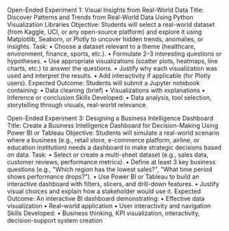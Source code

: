 Open-Ended Experiment 1: Visual Insights from Real-World Data
Title: Discover Patterns and Trends from Real-World Data Using Python Visualization Libraries
Objective:
Students will select a real-world dataset (from Kaggle, UCI, or any open-source platform) and explore it using Matplotlib, Seaborn, or Plotly to uncover hidden trends, anomalies, or insights.
Task:
•	Choose a dataset relevant to a theme (healthcare, environment, finance, sports, etc.).
•	Formulate 2–3 interesting questions or hypotheses.
•	Use appropriate visualizations (scatter plots, heatmaps, line charts, etc.) to answer the questions.
•	Justify why each visualization was used and interpret the results.
•	Add interactivity if applicable (for Plotly users).
Expected Outcome:
Students will submit a Jupyter notebook containing:
•	Data cleaning (brief)
•	Visualizations with explanations
•	Inference or conclusion
Skills Developed:
•	Data analysis, tool selection, storytelling through visuals, real-world relevance.



Open-Ended Experiment 3: Designing a Business Intelligence Dashboard
Title: Create a Business Intelligence Dashboard for Decision-Making Using Power BI or Tableau
Objective:
Students will simulate a real-world scenario where a business (e.g., retail store, e-commerce platform, airline, or education institution) needs a dashboard to make strategic decisions based on data.
Task:
•	Select or create a multi-sheet dataset (e.g., sales data, customer reviews, performance metrics).
•	Define at least 3 key business questions (e.g., "Which region has the lowest sales?", "What time period shows performance drops?").
•	Use Power BI or Tableau to build an interactive dashboard with filters, slicers, and drill-down features.
•	Justify visual choices and explain how a stakeholder would use it.
Expected Outcome:
An interactive BI dashboard demonstrating:
•	Effective data visualization
•	Real-world application
•	User interactivity and navigation
Skills Developed:
•	Business thinking, KPI visualization, interactivity, decision-support system creation
